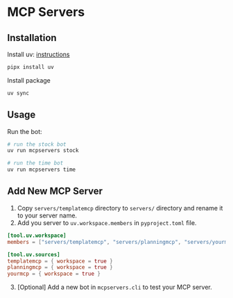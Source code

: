 # MCP Servers

## Installation

Install uv: [instructions](https://docs.astral.sh/uv/getting-started/installation/)

```sh
pipx install uv
```

Install package

```sh
uv sync
```

## Usage

Run the bot:

```sh
# run the stock bot
uv run mcpservers stock

# run the time bot
uv run mcpservers time
```

## Add New MCP Server

1. Copy `servers/templatemcp` directory to `servers/` directory and rename it to your server name.
2. Add you server to `uv.workspace.members` in `pyproject.toml` file.

```toml
[tool.uv.workspace]
members = ["servers/templatemcp", "servers/planningmcp", "servers/yourmcp"]

[tool.uv.sources]
templatemcp = { workspace = true }
planningmcp = { workspace = true }
yourmcp = { workspace = true }
```

3. [Optional] Add a new bot in `mcpservers.cli` to test your MCP server.
